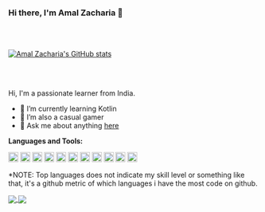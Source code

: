 ### Hi there, I'm Amal Zacharia 👋

<br />
<br />

[![Amal Zacharia's GitHub stats](https://github-readme-stats.vercel.app/api?username=CRZA5&count_private=true&layout=compact&theme=material-palenight&show_icons=true)](https://github.com/CRZA5)

<br />
<br />

Hi, I'm a passionate learner from India.

- 🌱 I’m currently learning Kotlin
- 🎲 I’m also a casual gamer
- 💬 Ask me about anything [here](https://github.com/CRZA5/CRZA5/issues)

**Languages and Tools:**

<code><img height="20" src="https://img.shields.io/badge/Typescript-3178C6?logo=typescript&logoColor=white&style=for-the-badge"></code>
<code><img height="20" src="https://img.shields.io/badge/Kotlin-0095D5?logo=kotlin&logoColor=white&style=for-the-badge"></code>
<code><img height="20" src="https://img.shields.io/badge/Puppeteer-40B5A4?logo=puppeteer&logoColor=white&style=for-the-badge"></code>
<code><img height="20" src="https://img.shields.io/badge/Go-00ADD8?logo=go&logoColor=white&style=for-the-badge"></code>
<code><img height="20" src="https://img.shields.io/badge/NGINX-009639?logo=nginx&logoColor=white&style=for-the-badge"></code>
<code><img height="20" src="https://img.shields.io/badge/Docker-2496ED?logo=docker&logoColor=white&style=for-the-badge"></code>
<code><img height="20" src="https://img.shields.io/badge/Kubernetes-326CE5?logo=kubernetes&logoColor=white&style=for-the-badge"></code>
<code><img height="20" src="https://img.shields.io/badge/React-61DAFB?logo=react&logoColor=white&style=for-the-badge"></code>
<code><img height="20" src="https://img.shields.io/badge/Javascript-F7DF1E?logo=javascript&logoColor=white&style=for-the-badge"></code>
<code><img height="20" src="https://img.shields.io/badge/MongoDB-47A248?logo=mongodb&logoColor=white&style=for-the-badge"></code>
<code><img height="20" src="https://img.shields.io/badge/Redis-DC382D?logo=redis&logoColor=white&style=for-the-badge"></code>

\*NOTE: Top languages does not indicate my skill level or something like that, it's a github metric of which languages i have the most code on github.

<div>
<a href='https://github.com/CRZA5'>
  <img align="center" src="https://github-readme-stats.vercel.app/api/wakatime?username=CRZA&theme=material-palenight&layout=compact" />
</a>
<a href='https://github.com/CRZA5'>
  <img align="center" src="https://github-readme-stats.vercel.app/api/top-langs/?username=CRZA5&layout=compact&theme=material-palenight" />
</a>

</div>
